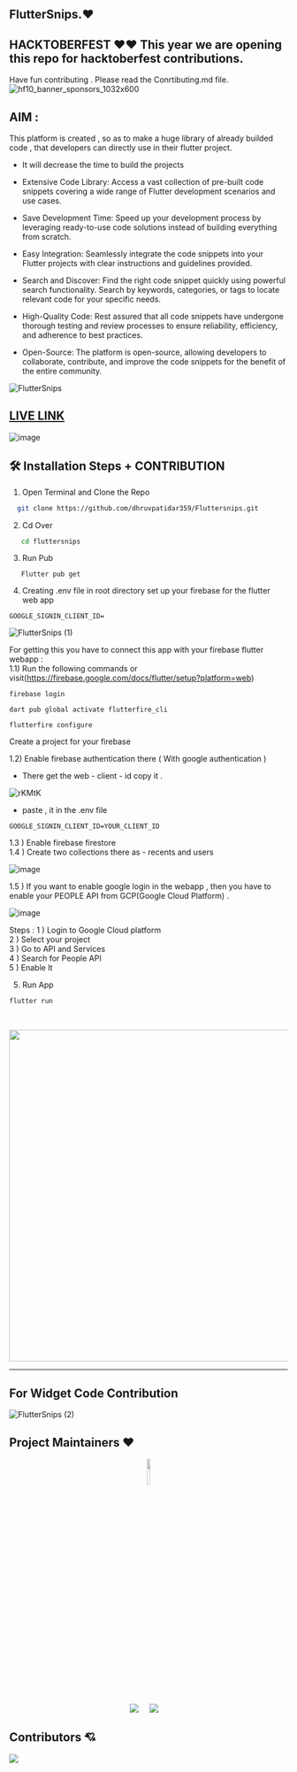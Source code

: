 ## FlutterSnips.♥

## HACKTOBERFEST ♥♥ This year we are opening this repo for hacktoberfest contributions.  
Have fun contributing . Please read the Conrtibuting.md file.  
![hf10_banner_sponsors_1032x600](https://github.com/dhruvpatidar359/Fluttersnips/assets/103873587/33024939-f469-4c22-86f7-acba4d5bc697)


## AIM :
This platform is created , so as to make a huge library of already builded code , that developers can directly use in their flutter project.
- It will decrease the time to build the projects

- Extensive Code Library: Access a vast collection of pre-built code snippets covering a wide range of Flutter development scenarios and use cases.

- Save Development Time: Speed up your development process by leveraging ready-to-use code solutions instead of building everything from scratch.

- Easy Integration: Seamlessly integrate the code snippets into your Flutter projects with clear instructions and guidelines provided.

- Search and Discover: Find the right code snippet quickly using powerful search functionality. Search by keywords, categories, or tags to locate relevant code for your specific needs.

- High-Quality Code: Rest assured that all code snippets have undergone thorough testing and review processes to ensure reliability, efficiency, and adherence to best practices.

- Open-Source: The platform is open-source, allowing developers to collaborate, contribute, and improve the code snippets for the benefit of the entire community.





    


![FlutterSnips](https://github.com/dhruvpatidar359/Fluttersnips/assets/103873587/64ef0bdd-4a28-4d67-9b63-53f0bad5c58c)


 ## [LIVE LINK](https://fluttersnips.vercel.app/) 
 
![image](https://github.com/dhruvpatidar359/Fluttersnips/assets/103873587/7142a96f-c654-4836-a726-42665e81457c)  


## 🛠️ Installation Steps + CONTRIBUTION
  

1. Open Terminal and Clone the Repo

```bash
  git clone https://github.com/dhruvpatidar359/Fluttersnips.git
```
 2. Cd Over 
 
```bash
   cd fluttersnips
```
 3. Run Pub
```
   Flutter pub get
```
4. Creating .env file in root directory
   set up your firebase for the flutter web app
```
GOOGLE_SIGNIN_CLIENT_ID=
```
![FlutterSnips  (1)](https://github.com/dhruvpatidar359/Fluttersnips/assets/103873587/f18f1e14-2e55-4cbf-a795-6a646203ba57)



For getting  this you have to connect this app with your firebase flutter webapp :  
 1.1) Run the following commands or visit(https://firebase.google.com/docs/flutter/setup?platform=web)
 ```
firebase login
```

```
dart pub global activate flutterfire_cli
```

```
flutterfire configure
```

Create a project for your firebase  

1.2) Enable firebase authentication there ( With google authentication )  
 - There get the web - client - id copy it .

![rKMtK](https://github.com/dhruvpatidar359/Fluttersnips/assets/103873587/d4f8574b-41d5-4748-bd44-d71ff505645d)

   
 - paste , it in the .env file  
  ```
GOOGLE_SIGNIN_CLIENT_ID=YOUR_CLIENT_ID

```
1.3 ) Enable firebase firestore  
1.4 ) Create two collections there as - recents and users  

![image](https://github.com/dhruvpatidar359/Fluttersnips/assets/103873587/1c90ee2c-a7d2-4d2f-9d80-6c394f37217c)





1.5 ) If you want to enable google login in the webapp , then you have to enable your PEOPLE API from GCP(Google Cloud Platform) .  

![image](https://github.com/dhruvpatidar359/Fluttersnips/assets/103873587/4aadb703-1dab-4bea-928d-c5fea5267c55)  

Steps : 1 ) Login to Google Cloud platform  
2 ) Select your project  
3 ) Go to API and Services  
4 ) Search for People API  
5 ) Enable It  

  
5. Run App 
```
flutter run 
```

<br>

<p  align="center">  
  
<!-- <img src="https://user-images.githubusercontent.com/55774240/149708029-cf36ddca-1a6e-45eb-88c8-206b6f1c1d10.jpg"  >
 
 <img src="https://user-images.githubusercontent.com/55774240/150630314-e5686044-b161-4dc1-894e-2b93562c65f8.jpg"  >
  <br>
  
<img  width="600" src="https://user-images.githubusercontent.com/55774240/149708646-82c4e9e0-1900-4a9f-a4dd-6509b60e852c.jpg" > -->

<img width="600"  src="https://user-images.githubusercontent.com/55774240/149709165-dfdc9ea2-4880-4a81-a542-5c1de3f7a415.jpg" >
 
  </p>

<hr>
<!-- <img width="120" src="https://user-images.githubusercontent.com/55774240/149710423-cdd7b528-638c-45e1-bec5-80201827b8a0.png" > -->


## For Widget Code Contribution 

![FlutterSnips  (2)](https://github.com/dhruvpatidar359/Fluttersnips/assets/103873587/a9b1566b-86d4-4cc8-b10a-71ce079c420f)


## Project Maintainers ❤️ 


  <p align="center">
  <a href="https://github.com/dhruvpatidar359"><img src=https://avatars.githubusercontent.com/u/103873587?s=400&u=9b16214102d6526ad67a2e9d3f24621fce4ebb04&v=4 width="11%" /></a>

  <p align="center">
  <a target="_blank" href="https://www.linkedin.com/in/dhruv-patidar-5b7774226/"><img src="https://img.shields.io/badge/linkedin-%230077B5.svg?&style=for-the-badge&logo=linkedin&logoColor=white" /></a>&nbsp;&nbsp;&nbsp;&nbsp;
  <a href="https://www.instagram.com/dhruvpatidar359/"><img src="https://img.shields.io/badge/instagram-%23D14836.svg?&style=for-the-badge&logo=instagram&logoColor=pink" /></a>&nbsp;&nbsp;&nbsp;&nbsp;
</p>

## Contributors 💘

<a href="https://github.com/dhruvpatidar359/Fluttersnips/graphs/contributors">
  <img src="https://contrib.rocks/image?repo=dhruvpatidar359/Fluttersnips" />
</a>


